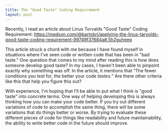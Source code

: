 ```yaml
---
title: The "Good Taste" Coding Requirement
layout: post
---
```


<p>Recently, I read an article about Linus Torvalds "Good Taste" Coding Requirement:
<a href="https://medium.com/@bartobri/applying-the-linus-tarvolds-good-taste-coding-requirement-99749f37684a">
https://medium.com/@bartobri/applying-the-linus-tarvolds-good-taste-coding-requirement-99749f37684a#.5h2guheeg
</a>
</p>

<p>
  This article struck a chord with me because I have found myself in situations where I've seen code or
  written code that has been in "bad taste." One question that comes to my mind after reading this is how
  does someone develop good taste? In my cases, I haven't been able to pinpoint exactly why something was off.
  In the article, it mentions that <q>The fewer conditions you test for, the better your code <em>tastes</em>.</q>
  Are there other criteria like this that help you figure this out?
</p>

<p>
  With experience, I'm hoping that I'll be able to put what I think is "good taste" into concrete terms.
  One way of helping developing this is always thinking how you can make your code better. If you try out
  different variations of code to accomplish the same thing, there will be some variations that do things
  better or worse. By trying to evaluate these different pieces of code for things like readability and
  future maintainability, the ability to write better code in the future should improve.
</p>
